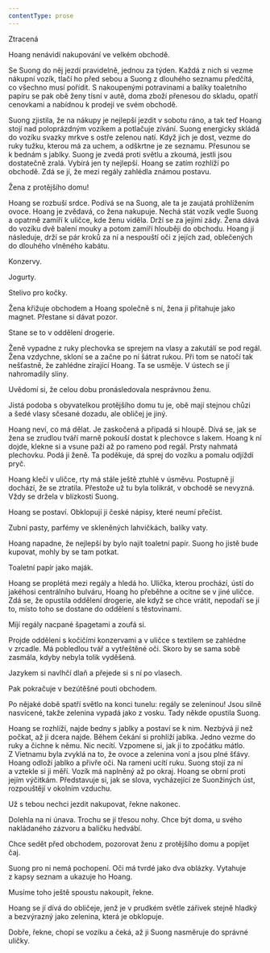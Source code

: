 ```yaml
---
contentType: prose
---
```


<section>

Ztracená

Hoang nenávidí nakupování ve velkém obchodě.

Se Suong do něj jezdí pravidelně, jednou za týden. Každá z nich si vezme nákupní vozík, tlačí ho před sebou a Suong z dlouhého seznamu předčítá, co všechno musí pořídit. S nakoupenými potravinami a balíky toaletního papíru se pak obě ženy tísní v autě, doma zboží přenesou do skladu, opatří cenovkami a nabídnou k prodeji ve svém obchodě.

Suong zjistila, že na nákupy je nejlepší jezdit v sobotu ráno, a tak teď Hoang stojí nad poloprázdným vozíkem a potlačuje zívání. Suong energicky skládá do vozíku svazky mrkve s ostře zelenou natí. Když jich je dost, vezme do ruky tužku, kterou má za uchem, a odškrtne je ze seznamu. Přesunou se k bednám s jablky. Suong je zvedá proti světlu a zkoumá, jestli jsou dostatečně zralá. Vybírá jen ty nejlepší. Hoang se zatím rozhlíží po obchodě. Zdá se jí, že mezi regály zahlédla známou postavu.

Žena z protějšího domu!

Hoang se rozbuší srdce. Podívá se na Suong, ale ta je zaujatá prohlížením ovoce. Hoang je zvědavá, co žena nakupuje. Nechá stát vozík vedle Suong a opatrně zamíří k uličce, kde ženu viděla. Drží se za jejími zády. Žena dává do vozíku dvě balení mouky a potom zamíří hlouběji do obchodu. Hoang ji následuje, drží se pár kroků za ní a nespouští oči z jejích zad, oblečených do dlouhého vlněného kabátu.

Konzervy.

Jogurty.

Stelivo pro kočky.

Žena křižuje obchodem a Hoang společně s ní, žena ji přitahuje jako magnet. Přestane si dávat pozor.

Stane se to v oddělení drogerie.

Ženě vypadne z ruky plechovka se sprejem na vlasy a zakutálí se pod regál. Žena vzdychne, skloní se a začne po ní šátrat rukou. Při tom se natočí tak nešťastně, že zahlédne zírající Hoang. Ta se usměje. V ústech se jí nahromadily sliny.

Uvědomí si, že celou dobu pronásledovala nesprávnou ženu.

Jistá podoba s obyvatelkou protějšího domu tu je, obě mají stejnou chůzi a šedé vlasy sčesané dozadu, ale obličej je jiný.

Hoang neví, co má dělat. Je zaskočená a připadá si hloupě. Dívá se, jak se žena se zrudlou tváří marně pokouší dostat k plechovce s lakem. Hoang k ní dojde, klekne si a vsune paži až po rameno pod regál. Prsty nahmatá plechovku. Podá ji ženě. Ta poděkuje, dá sprej do vozíku a pomalu odjíždí pryč.

Hoang klečí v uličce, rty má stále ještě ztuhlé v úsměvu. Postupně jí dochází, že se ztratila. Přestože už tu byla tolikrát, v obchodě se nevyzná. Vždy se držela v blízkosti Suong.

Hoang se postaví. Obklopují ji české nápisy, které neumí přečíst.

Zubní pasty, parfémy ve skleněných lahvičkách, balíky vaty.

Hoang napadne, že nejlepší by bylo najít toaletní papír. Suong ho jistě bude kupovat, mohly by se tam potkat.

Toaletní papír jako maják.

Hoang se proplétá mezi regály a hledá ho. Ulička, kterou prochází, ústí do jakéhosi centrálního bulváru, Hoang ho přeběhne a ocitne se v jiné uličce. Zdá se, že opustila oddělení drogerie, ale když se chce vrátit, nepodaří se jí to, místo toho se dostane do oddělení s těstovinami.

Míjí regály nacpané špagetami a zoufá si.

Projde oddělení s kočičími konzervami a v uličce s textilem se zahlédne v zrcadle. Má pobledlou tvář a vytřeštěné oči. Skoro by se sama sobě zasmála, kdyby nebyla tolik vyděšená.

Jazykem si navlhčí dlaň a přejede si s ní po vlasech.

Pak pokračuje v bezútěšné pouti obchodem.

Po nějaké době spatří světlo na konci tunelu: regály se zeleninou! Jsou silně nasvícené, takže zelenina vypadá jako z vosku. Tady někde opustila Suong.

Hoang se rozhlíží, najde bedny s jablky a postaví se k nim. Nezbývá jí než počkat, až ji dcera najde. Během čekání si prohlíží jablka. Jedno vezme do ruky a čichne k němu. Nic necítí. Vzpomene si, jak ji to zpočátku mátlo. Z Vietnamu byla zvyklá na to, že ovoce a zelenina voní a jsou plné šťávy. Hoang odloží jablko a přivře oči. Na rameni ucítí ruku. Suong stojí za ní a vztekle si ji měří. Vozík má naplněný až po okraj. Hoang se obrní proti jejím výčitkám. Představuje si, jak se slova, vycházející ze Suonžiných úst, rozpouštějí v okolním vzduchu.

Už s tebou nechci jezdit nakupovat, řekne nakonec.

Dolehla na ni únava. Trochu se jí třesou nohy. Chce být doma, u svého nakládaného zázvoru a balíčku hedvábí.

Chce sedět před obchodem, pozorovat ženu z protějšího domu a popíjet čaj.

Suong pro ni nemá pochopení. Oči má tvrdé jako dva oblázky. Vytahuje z kapsy seznam a ukazuje ho Hoang.

Musíme toho ještě spoustu nakoupit, řekne.

Hoang se jí dívá do obličeje, jenž je v prudkém světle zářivek stejně hladký a bezvýrazný jako zelenina, která je obklopuje.

Dobře, řekne, chopí se vozíku a čeká, až ji Suong nasměruje do správné uličky.

</section>
